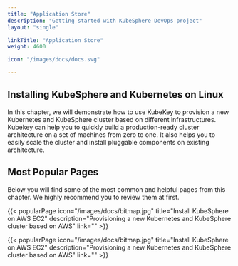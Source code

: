 ```yaml
---
title: "Application Store"
description: "Getting started with KubeSphere DevOps project"
layout: "single"

linkTitle: "Application Store"
weight: 4600

icon: "/images/docs/docs.svg"

---
```


## Installing KubeSphere and Kubernetes on Linux

In this chapter, we will demonstrate how to use KubeKey to provision a new Kubernetes and KubeSphere cluster based on different infrastructures. Kubekey can help you to quickly build a production-ready cluster architecture on a set of machines from zero to one. It also helps you to easily scale the cluster and install pluggable components on existing architecture.

## Most Popular Pages

Below you will find some of the most common and helpful pages from this chapter. We highly recommend you to review them at first.

{{< popularPage icon="/images/docs/bitmap.jpg" title="Install KubeSphere on AWS EC2" description="Provisioning a new Kubernetes and KubeSphere cluster based on AWS" link="" >}}

{{< popularPage icon="/images/docs/bitmap.jpg" title="Install KubeSphere on AWS EC2" description="Provisioning a new Kubernetes and KubeSphere cluster based on AWS" link="" >}}
